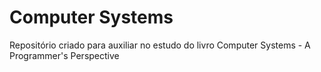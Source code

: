 # Computer Systems
Repositório criado para auxiliar no estudo do livro Computer Systems - A Programmer's Perspective
